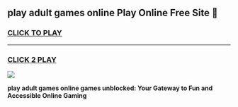 
## play adult games online Play Online Free Site 👋
<h3>
<a href="https://download.freeplayer.one?title=play_adult_games_online&ref=21F">CLICK TO PLAY</a></h3>
<hr>

<h3>
<a href="https://download.freeplayer.one?title=play_adult_games_online&ref=21F">CLICK 2 PLAY</a>
  
</h3>

<a href="https://download.freeplayer.one?title=play_adult_games_online&ref=21F"><img src="https://cdnb.artstation.com/p/assets/images/images/032/539/853/original/anto-thomas-button-gif.gif"></a>


**play adult games online games unblocked: Your Gateway to Fun and Accessible Online Gaming**
